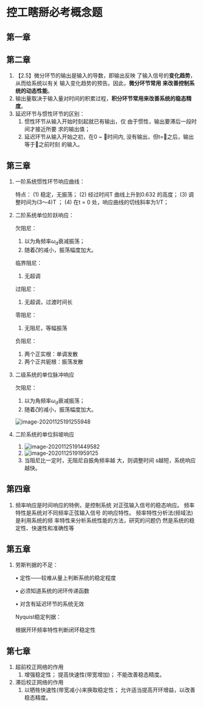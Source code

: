 # 控工瞎掰必考概念题

## 第一章

## 第二章

1. 【2.5】微分环节的输出是输入的导数，即输出反映
   了输入信号的**变化趋势**，从而给系统以有关
   输入变化趋势的预告。因此，**微分环节常用**
   **来改善控制系统的动态性能**。
2. 输出量取决于输入量对时间的积累过程，**积分环节常用来改善系统的稳态精度**。
3. 延迟环节与惯性环节的区别：
   1. 惯性环节从输入开始时刻起就已有输出，仅
      由于惯性，输出要滞后一段时间才接近所要
      求的输出值；
   2. 延迟环节从输入开始之初，在0 ~ 􀁗时间内,
      没有输出，但t=􀁗之后，输出等于􀁗之前时刻
      的输入。

## 第三章

1. 一阶系统惯性环节响应曲线：

   特点：
   (1) 稳定，无振荡；
   (2) 经过时间T 曲线上升到0.632 的高度；
   (3) 调整时间为(3～4)T ；
   (4) 在t = 0 处，响应曲线的切线斜率为1/T；

2. 二阶系统单位阶跃响应：

   欠阻尼：

   1. 以为角频率$\omega_d$衰减振荡；
   2. 随着$\zeta$的减小，振荡幅度加大。

   临界阻尼：

   1. 无超调

   过阻尼：

   1. 无超调，过渡时间长

   零阻尼：

   1. 无阻尼，等幅振荡

   负阻尼：

   1. 两个正实根：单调发散
   2. 两个正共轭根：振荡发散

3. 二级系统的单位脉冲响应

   欠阻尼：

   1. 以为角频率$\omega_d$衰减振荡；
   2. 随着$\zeta$的减小，振荡幅度加大。

   ![image-20201125191255948](C:\Users\zgz\AppData\Roaming\Typora\typora-user-images\image-20201125191255948.png)

4. 二阶系统的单位斜坡响应

   1. ![image-20201125191449582](C:\Users\zgz\AppData\Roaming\Typora\typora-user-images\image-20201125191449582.png)
   2. ![image-20201125191959125](C:\Users\zgz\AppData\Roaming\Typora\typora-user-images\image-20201125191959125.png)
   3. 当阻尼比一定时，无阻尼自振角频率越
      大，则调整时间 s越短，系统响应越快。

## 第四章

1. 频率响应是时间响应的特例，是控制系统
   对正弦输入信号的稳态响应。
   频率特性是系统对不同频率正弦输入信号
   的响应特性。
   频率特性分析法(频域法) 是利用系统的频
   率特性来分析系统性能的方法，研究的问题仍
   然是系统的稳定性、快速性和准确性等

## 第五章

1. 劳斯判据的不足：

   • 定性——较难从量上判断系统的稳定程度

   • 必须知道系统的闭环传递函数

   • 对含有延迟环节的系统无效

   Nyquist稳定判据：

   根据开环频率特性判断闭环稳定性

## 第七章

1. 超前校正网络的作用
   1. 增强稳定性；
      提高快速性(带宽增加)；
      不能改善稳态精度。
2. 滞后校正网络的作用
   1. 以牺牲快速性(带宽减小)来换取稳定性；
      允许适当提高开环增益，以改善稳态精度。